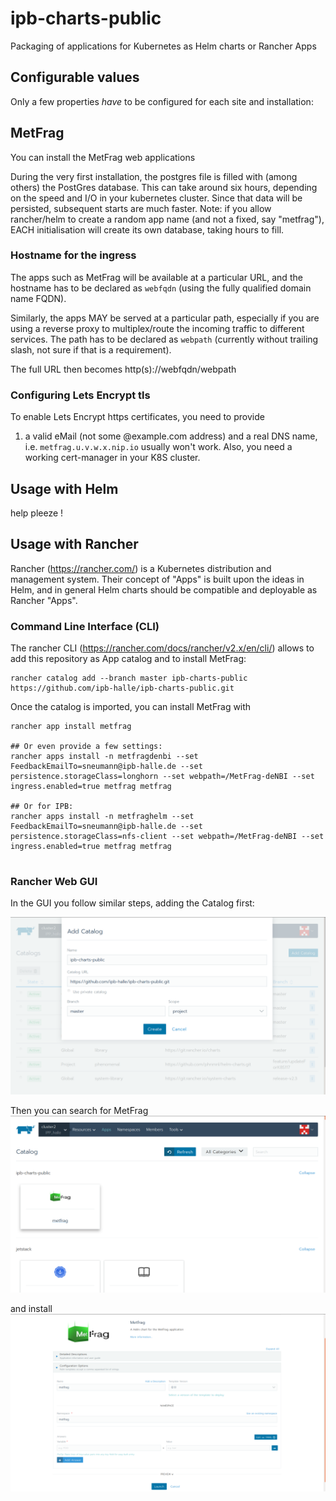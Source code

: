 # ipb-charts-public
Packaging of applications for Kubernetes as Helm charts or Rancher Apps

## Configurable values

Only a few properties *have* to be configured for each site and installation:

## MetFrag

You can install the MetFrag web applications

During the very first installation, the postgres file is filled
with (among others) the PostGres database. This can take around six hours,
depending on the speed and I/O in your kubernetes cluster. Since that data
will be persisted, subsequent starts are much faster. Note: if you allow
rancher/helm to create a random app name (and not a fixed, say "metfrag"),
EACH initialisation will create its own database, taking hours to fill.

### Hostname for the ingress

The apps such as MetFrag will be available at a particular URL,
and the hostname has to be declared as `webfqdn` (using the fully qualified domain name FQDN).

Similarly, the apps MAY be served at a particular path,
especially if you are using a reverse proxy to multiplex/route
the incoming traffic to different services. The path has to be
declared as `webpath` (currently without trailing slash, not sure if that
  is a requirement).

The full URL then becomes http(s)://webfqdn/webpath

### Configuring Lets Encrypt tls

To enable Lets Encrypt https certificates, you need to provide
1) a valid eMail (not some @example.com address) and a real DNS name,
i.e. `metfrag.u.v.w.x.nip.io` usually won't work. Also, you need
a working cert-manager in your K8S cluster.

## Usage with Helm

help pleeze !

## Usage with Rancher

Rancher (https://rancher.com/) is a Kubernetes distribution and management system.
Their concept of "Apps" is built upon the ideas in Helm, and in general Helm charts should be compatible and deployable as Rancher "Apps".

### Command Line Interface (CLI)

The rancher CLI (https://rancher.com/docs/rancher/v2.x/en/cli/)
allows to add this repository as App catalog and to install MetFrag:

```
rancher catalog add --branch master ipb-charts-public https://github.com/ipb-halle/ipb-charts-public.git
```

Once the catalog is imported, you can install MetFrag with
```
rancher app install metfrag

## Or even provide a few settings:
rancher apps install -n metfragdenbi --set FeedbackEmailTo=sneumann@ipb-halle.de --set persistence.storageClass=longhorn --set webpath=/MetFrag-deNBI --set ingress.enabled=true metfrag metfrag

## Or for IPB:
rancher apps install -n metfraghelm --set FeedbackEmailTo=sneumann@ipb-halle.de --set persistence.storageClass=nfs-client --set webpath=/MetFrag-deNBI --set ingress.enabled=true metfrag metfrag


```

### Rancher Web GUI

In the GUI you follow similar steps, adding the Catalog first:

![Adding the GitHub with IPB charts](images/ScreenshotCatalogAdd.png)

Then you can search for MetFrag
![Apps available for installation](images/ScreenshotAppInstall1.png)

and install
![Customise and Install MetFrag](images/ScreenshotAppInstall2.png)

